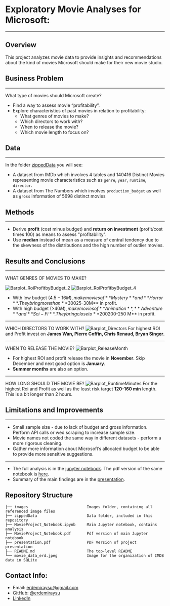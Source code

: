 # Exploratory Movie Analyses for Microsoft:

***
## Overview
This project analyzes movie data to provide insights and recommendations about the kind of movies Microsoft should make for their new movie studio.

## Business Problem
***
What type of movies should Microsoft create?

 * Find a way to assess movie “profitability”.
 * Explore characteristics of past movies in relation to profitability: 
     - What genres of movies to make?
     - Which directors to work with?
     - When to release the movie?
     - Which movie length to focus on?

## Data
***
In the folder [zippedData](https://github.com/erdemiraysu/Movies_EDA_Project1/tree/master/zippedData) you will see:
* A dataset from IMDb which involves 4 tables and 140416 Distinct Movies representing movie characteristics such as `genre`, `year`, `runtime`, `director`.
* A dataset from The Numbers which involves `production_budget` as well as `gross` information of 5698 distinct movies

## Methods
*** 
* Derive **profit** (cost minus budget) and **return on investment** (profit/cost times 100) as means to assess "profitability". 
* Use **median** instead of mean as a measure of central tendency due to the skewness of the distributions and the high number of outlier movies.

## Results and Conclusions
***
WHAT GENRES OF MOVIES TO MAKE?

![Barplot_RoiProfitbyBudget_2](https://user-images.githubusercontent.com/61121277/168383501-2cf90adf-e46c-496d-9473-1c8780c64e19.png)
![Barplot_RoiProfitbyBudget_4](https://user-images.githubusercontent.com/61121277/168383513-2550647a-884c-44f8-b8e2-a1de2718af9f.png)
* With low budget ($4.5-16M), make movies of **Mystery** and **Horror**. They bring more than **300%** ROI and **$25-30M** in profit.
* With high budget (>$40M), make movies of **Animation**, **Adventure** and **Sci-Fi**. They bring close to **200%** ROI but **$200-250 M** in profit.

***
WHICH DIRECTORS TO WORK WITH?
![Barplot_Directors](https://user-images.githubusercontent.com/61121277/168383578-ed3cf70f-d2df-4c83-86b8-075fb6c94617.png)
For highest ROI and Profit invest on **James Wan, Pierre Coffin, Chris Renaud, Bryan Singer**.

***
WHEN TO RELEASE THE MOVIE?
![Barplot_ReleaseMonth](https://user-images.githubusercontent.com/61121277/168383553-23486525-573f-40b4-8be1-aa25035d1172.png)
* For highest ROI and profit release the movie in **November**. Skip December and next good option is **January**. 
* **Summer months** are also an option. 

***
HOW LONG SHOULD THE MOVIE BE?
![Barplot_RuntimeMinutes](https://user-images.githubusercontent.com/61121277/168383948-23831d24-eb6c-4a90-9a31-584de37f5d91.png)
For the highest Roi and Profit as well as the least risk target **120-160 min** length. This is  a bit longer than 2 hours. 

## Limitations and Improvements
***
* Small sample size - due to lack of budget and gross information. Perform API calls or wed scraping to increase sample size. 
* Movie names not coded the same way in different datasets - perform a more rigorous cleaning.
* Gather more information about Microsoft’s allocated budget to be able to provide more sensitive suggestions.

***
* The full analysis is in the [jupyter notebook](https://github.com/erdemiraysu/Movies_EDA_Project1/blob/master/MovieProject_Notebook.ipynb). The pdf version of the same notebook is [here](https://github.com/erdemiraysu/Movies_EDA_Project1/blob/master/MovieProject_Notebook.pdf). 
* Summary of the main findings are in the [presentation](https://github.com/erdemiraysu/Movies_EDA_Project1/blob/master/Presentation.pdf). 

## Repository Structure
    
    ├── images                          Images folder, containing all referenced image files
    ├── zippedData                      Data folder, included in this repository
    ├── MovieProject_Notebook.ipynb     Main Jupyter notebook, contains analysis
    ├── MovieProject_Notebook.pdf       Pdf version of main Jupyter notebook
    ├── presentation.pdf                PDF Version of project presentation                             
    ├── README.md                       The top-level README
    └── movie_data_erd.jpeg             Image for the organization of IMDB data in SQLite

## Contact Info:
* Email: erdemiraysu@gmail.com
* GitHub: [@erdemiraysu](https://github.com/erdemiraysu/)
* [LinkedIn](https://www.linkedin.com/in/aysuerdemir)
